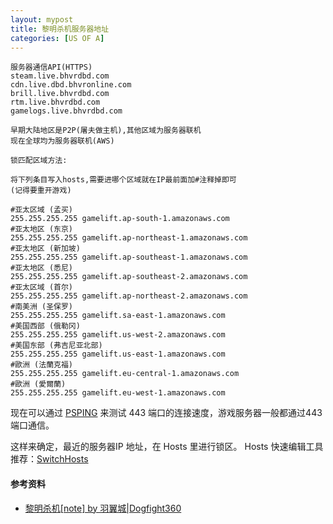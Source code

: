 ```yaml
---
layout: mypost
title: 黎明杀机服务器地址
categories: [US OF A]
---
```



```
服务器通信API(HTTPS)
steam.live.bhvrdbd.com
cdn.live.dbd.bhvronline.com
brill.live.bhvrdbd.com
rtm.live.bhvrdbd.com
gamelogs.live.bhvrdbd.com

早期大陆地区是P2P(屠夫做主机),其他区域为服务器联机
现在全球均为服务器联机(AWS)

锁匹配区域方法:

将下列条目写入hosts,需要进哪个区域就在IP最前面加#注释掉即可
(记得要重开游戏)

#亚太区域 (孟买)
255.255.255.255 gamelift.ap-south-1.amazonaws.com
#亚太地区 (东京)
255.255.255.255 gamelift.ap-northeast-1.amazonaws.com
#亚太地区 (新加坡)
255.255.255.255 gamelift.ap-southeast-1.amazonaws.com
#亚太地区 (悉尼)
255.255.255.255 gamelift.ap-southeast-2.amazonaws.com
#亚太区域 (首尔)
255.255.255.255 gamelift.ap-northeast-2.amazonaws.com
#南美洲 (圣保罗)
255.255.255.255 gamelift.sa-east-1.amazonaws.com
#美国西部 (俄勒冈)
255.255.255.255 gamelift.us-west-2.amazonaws.com
#美国东部 (弗吉尼亚北部)
255.255.255.255 gamelift.us-east-1.amazonaws.com
#歐洲 (法蘭克福)
255.255.255.255 gamelift.eu-central-1.amazonaws.com
#歐洲 (愛爾蘭)
255.255.255.255 gamelift.eu-west-1.amazonaws.com
```
现在可以通过 [PSPING](https://learn.microsoft.com/en-us/sysinternals/downloads/psping) 来测试 443 端口的连接速度，游戏服务器一般都通过443端口通信。

这样来确定，最近的服务器IP 地址，在 Hosts 里进行锁区。
Hosts 快速编辑工具推荐：[SwitchHosts](https://github.com/oldj/SwitchHosts)


#### 参考资料

- [黎明杀机[note] by 羽翼城|Dogfight360](https://www.dogfight360.com/blog/1910/)